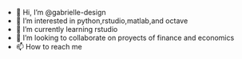 - 👋 Hi, I’m @gabrielle-design
- 👀 I’m interested in python,rstudio,matlab,and octave
- 🌱 I’m currently learning rstudio
- 💞️ I’m looking to collaborate on proyects of finance and economics
- 📫 How to reach me 

<!---
gabrielle-design/gabrielle-design is a ✨ special ✨ repository because its `README.md` (this file) appears on your GitHub profile.
You can click the Preview link to take a look at your changes.
--->
